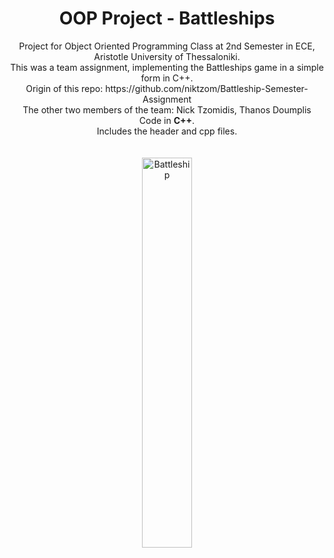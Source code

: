 <H1 align=center> OOP Project - Battleships </H1>

<p align=center> 
  Project for Object Oriented Programming Class at 2nd Semester in ECE, Aristotle University of Thessaloniki.<br>
  This was a team assignment, implementing the Battleships game in a simple form in C++.<br>
  Origin of this repo: https://github.com/niktzom/Battleship-Semester-Assignment <br>
  The other two members of the team: Nick Tzomidis, Thanos Doumplis<br>
  Code in <b>C++</b>.<br>
  Includes the header and cpp files.<br>
  <br>
  <br>
  <img src="https://github.com/tsarnadelis/Battleships/assets/81568914/5f1c2527-5a4b-4635-be0c-a61efb625d55" width=40% height=40% alt="Battleship">
</p>
